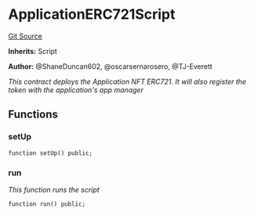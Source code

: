 # ApplicationERC721Script
[Git Source](https://github.com/thrackle-io/rules-protocol/blob/63b22fe4cc7ce8c74a4c033635926489351a3581/src/example/script/ApplicationERC721.s.sol)

**Inherits:**
Script

**Author:**
@ShaneDuncan602, @oscarsernarosero, @TJ-Everett

*This contract deploys the Application NFT ERC721. It will also register the token with the application's app manager*


## Functions
### setUp


```solidity
function setUp() public;
```

### run

*This function runs the script*


```solidity
function run() public;
```

